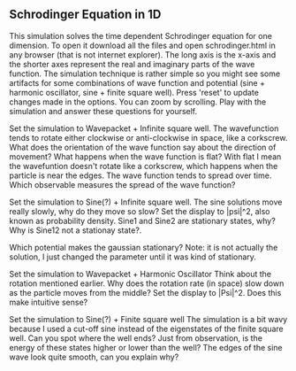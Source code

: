 <h2>Schrodinger Equation in 1D</h2>
This simulation solves the time dependent Schrodinger equation for one dimension. To open it download all the files and open schrodinger.html in any browser (that is not internet explorer). The long axis is the x-axis and the shorter axes represent the real and imaginary parts of the wave function. The simulation technique is rather simple so you might see some artifacts for some combinations of wave function and potential  (sine + harmonic oscillator, sine + finite square well). Press 'reset' to update changes made in the options. You can zoom by scrolling. Play with the simulation and answer these questions for yourself.


Set the simulation to Wavepacket + Infinite square well.
The wavefunction tends to rotate either clockwise or anti-clockwise in space, like a corkscrew. What does the orientation of the wave function say about the direction of movement? What happens when the wave function is flat? With flat I mean the wavefuntion doesn't rotate like a corkscrew, which happens when the particle is near the edges. The wave function tends to spread over time. Which observable measures the spread of the wave function?

Set the simulation to Sine(?) + Infinite square well.
The sine solutions move really slowly, why do they move so slow? Set the display to |psi|^2, also known as probability density. Sine1 and Sine2 are stationary states, why? Why is Sine12 not a stationay state?.

Which potential makes the gaussian stationary? Note: it is not actually the solution, I just changed the parameter until it was kind of stationary.

Set the simulation to Wavepacket + Harmonic Oscillator
Think about the rotation mentioned earlier. Why does the rotation rate (in space) slow down as the particle moves from the middle? Set the display to |Psi|^2. Does this make intuitive sense?

Set the simulation to Sine(?) + Finite square well
The simulation is a bit wavy because I used a cut-off sine instead of the eigenstates of the finite square well. Can you spot where the well ends? Just from observation, is the energy of these states higher or lower than the well? The edges of the sine wave look quite smooth, can you explain why?
